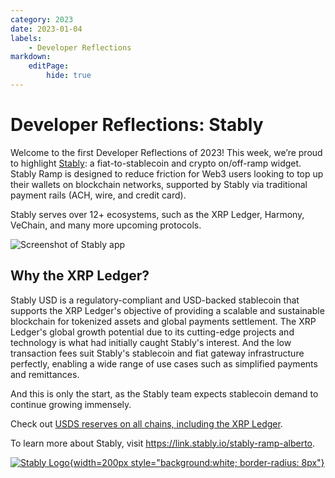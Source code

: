 ```yaml
---
category: 2023
date: 2023-01-04
labels:
    - Developer Reflections
markdown:
    editPage:
        hide: true
---
```

# Developer Reflections: Stably

Welcome to the first Developer Reflections of 2023! This week, we’re proud to highlight [Stably](https://www.stably.io/): a fiat-to-stablecoin and crypto on/off-ramp widget. Stably Ramp is designed to reduce friction for Web3 users looking to top up their wallets on blockchain networks, supported by Stably via traditional payment rails (ACH, wire, and credit card). 

Stably serves over 12+ ecosystems, such as the XRP Ledger, Harmony, VeChain, and many more upcoming protocols. 

<!-- BREAK -->

![Screenshot of Stably app](/blog/img/dev-reflections-stably-1.png)

## Why the XRP Ledger?

Stably USD is a regulatory-compliant and USD-backed stablecoin that supports the XRP Ledger's objective of providing a scalable and sustainable blockchain for tokenized assets and global payments settlement. The XRP Ledger's global growth potential due to its cutting-edge projects and technology is what had initially caught Stably's interest. And the low transaction fees suit Stably's stablecoin and fiat gateway infrastructure perfectly, enabling a wide range of use cases such as simplified payments and remittances. 

And this is only the start, as the Stably team expects stablecoin demand to continue growing immensely.

Check out [USDS reserves on all chains, including the XRP Ledger](https://stableinsight.cohencpa.com/#/instruments/1).

To learn more about Stably, visit <https://link.stably.io/stably-ramp-alberto>. 

[![Stably Logo](/blog/img/dev-reflections-stably-2.png){width=200px style="background:white; border-radius: 8px"}](https://link.stably.io/stably-ramp-alberto)

